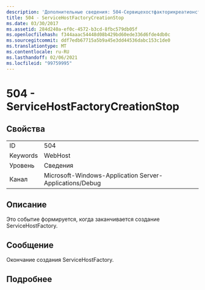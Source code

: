```yaml
---
description: 'Дополнительные сведения: 504-Сервицехостфакторикреатионстоп'
title: 504 - ServiceHostFactoryCreationStop
ms.date: 03/30/2017
ms.assetid: 284d240a-ef0c-4572-b3cd-8fbc579db05f
ms.openlocfilehash: f344aaac54448d08b429bd60ede336d6fde4db0c
ms.sourcegitcommit: ddf7edb67715a5b9a45e3dd44536dabc153c1de0
ms.translationtype: MT
ms.contentlocale: ru-RU
ms.lasthandoff: 02/06/2021
ms.locfileid: "99759995"
---
```

# <a name="504---servicehostfactorycreationstop"></a>504 - ServiceHostFactoryCreationStop

## <a name="properties"></a>Свойства  
  
|||  
|-|-|  
|ID|504|  
|Keywords|WebHost|  
|Уровень|Сведения|  
|Канал|Microsoft-Windows-Application Server-Applications/Debug|  
  
## <a name="description"></a>Описание  

 Это событие формируется, когда заканчивается создание ServiceHostFactory.  
  
## <a name="message"></a>Сообщение  

 Окончание создания ServiceHostFactory.  
  
## <a name="details"></a>Подробнее
